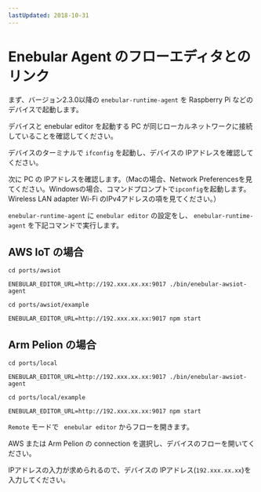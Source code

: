 ```yaml
---
lastUpdated: 2018-10-31
---
```


# Enebular Agent のフローエディタとのリンク

まず、バージョン2.3.0以降の `enebular-runtime-agent` を Raspberry Pi などのデバイスで起動します。

デバイスと enebular editor を起動する PC が同じローカルネットワークに接続していることを確認してください。

デバイスのターミナルで `ifconfig` を起動し、デバイスの IPアドレスを確認してください。

次に PC の IPアドレスを確認します。（Macの場合、Network Preferencesを見てください。Windowsの場合、コマンドプロンプトで`ipconfig`を起動します。Wireless LAN adapter Wi-Fi のIPv4アドレスの項を見てください。）

`enebular-runtime-agent`  に `enebular editor` の設定をし、  `enebular-runtime-agent`  を下記コマンドで実行します。

## AWS IoT の場合

```
cd ports/awsiot

ENEBULAR_EDITOR_URL=http://192.xxx.xx.xx:9017 ./bin/enebular-awsiot-agent

cd ports/awsiot/example

ENEBULAR_EDITOR_URL=http://192.xxx.xx.xx:9017 npm start

```
## Arm Pelion の場合
```
cd ports/local

ENEBULAR_EDITOR_URL=http://192.xxx.xx.xx:9017 ./bin/enebular-awsiot-agent

cd ports/local/example

ENEBULAR_EDITOR_URL=http://192.xxx.xx.xx:9017 npm start

```

`Remote` モードで ` enebular editor` からフローを開きます。


AWS または Arm Pelion の connection を選択し、デバイスのフローを開いてください。

IPアドレスの入力が求められるので、デバイスの IPアドレス(`192.xxx.xx.xx`)を入力してください。